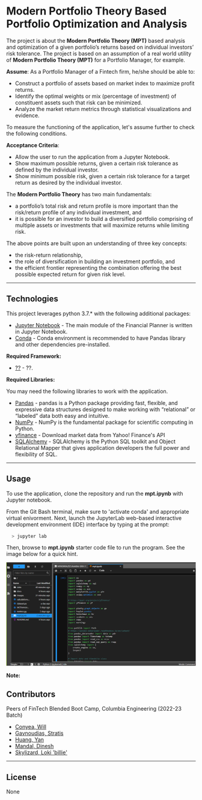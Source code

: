 # Modern Portfolio Theory Based Portfolio Optimization and Analysis

The project is about the **Modern Portfolio Theory (MPT)** based analysis and optimization of a given portfolio’s returns based on individual investors’ risk tolerance. The project is based on an assumption of a real world utility of **Modern Portfolio Theory (MPT)** for a Portfolio Manager, for example.

**Assume**:
As a Portfolio Manager of a Fintech firm, he/she should be able to:
- Construct a portfolio of assets based on market index to maximize profit returns.
- Identify the optimal weights or mix (percentage of investment) of constituent assets such that risk can be minimized.
- Analyze the market return metrics through statistical visualizations and evidence.

To measure the functioning of the application, let's assume further to check the following conditions.

**Acceptance Criteria**:
- Allow the user to run the application from a Jupyter Notebook.
- Show maximum possible returns, given a certain risk tolerance as defined by the individual investor.
- Show minimum possible risk, given a certain risk tolerance for a target return as desired by the individual investor.

The **Modern Portfolio Theory** has two main fundamentals:
- a portfolio’s total risk and return profile is more important than the risk/return profile of any individual investment, and
- it is possible for an investor to build a diversified portfolio comprising of multiple assets or investments that will maximize returns while limiting risk.

The above points are built upon an understanding of three key concepts:
- the risk-return relationship,
- the role of diversification in building an investment portfolio, and
- the efficient frontier representing the combination offering the best possible expected return for given risk level.

---

## Technologies

This project leverages python 3.7.* with the following additional packages:
* [Jupyter Notebook](https://jupyter.org/) - The main module of the Financial Planner is written in Jupyter Notebook.
* [Conda](https://docs.conda.io/projects/conda/en/latest/) - Conda environment is recommended to have Pandas library and other dependencies pre-installed.

**Required Framework:**

- [??](??) - ??.

**Required Libraries:**

You may need the following libraries to work with the application.

- [Pandas](https://pandas.pydata.org/docs/reference/index.html) - pandas is a Python package providing fast, flexible, and expressive data structures designed to make working with “relational” or “labeled” data both easy and intuitive.
- [NumPy](https://numpy.org/doc/stable/user/absolute_beginners.html) - NumPy is the fundamental package for scientific computing in Python.
- [yfinance](https://pypi.org/project/yfinance/) - Download market data from Yahoo! Finance's API
- [SQLAlchemy](https://www.sqlalchemy.org/) - SQLAlchemy is the Python SQL toolkit and Object Relational Mapper that gives application developers the full power and flexibility of SQL.

---

## Usage

To use the application, clone the repository and run the **mpt.ipynb** with Jupyter notebook.

From the Git Bash terminal, make sure to 'activate conda' and appropriate virtual enivorment. Next, launch the JupyterLab web-based interactive development environment (IDE) interface by typing at the prompt:

```python
  > jupyter lab
```

Then, browse to **mpt.ipynb** starter code file to run the program. See the image below for a quick hint.

![Jupyter Notebook](Images/app_usage.png)

**Note:** 

## Contributors
Peers of FinTech Blended Boot Camp, Columbia Engineering (2022-23 Batch)

- [Conyea, Will]()
- [Gavnoudias, Stratis](https://github.com/sgavnoudias)
- [Huang, Yan](https://github.com/Shiroyana)
- [Mandal, Dinesh](https://github.com/dinesh-m)
- [Skylizard, Loki 'billie'](https://github.com/Billie-LS)

---

## License

None